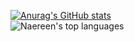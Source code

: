 [![Anurag's GitHub stats](https://github-readme-stats.vercel.app/api?username=Kockiee&show_icons=true&theme=merko)](https://github.com/Kockiee/github-readme-stats)              
![Naereen's top languages](https://github-readme-stats.vercel.app/api/top-langs/?username=Kockiee&theme=blue-green)
